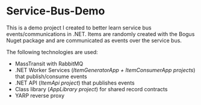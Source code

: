 # Service-Bus-Demo

This is a demo project I created to better learn service bus events/communications in .NET. Items are randomly created with the Bogus Nuget package and are communicated as events over the service bus. 

The following technologies are used:
 
- MassTransit with RabbitMQ
- .NET Worker Services (*ItemGeneratorApp + ItemConsumerApp projects*) that publish/consume events
- .NET API (*ItemApi project*) that publishes events
- Class library (*AppLibrary project*) for shared record contracts
- YARP reverse proxy
